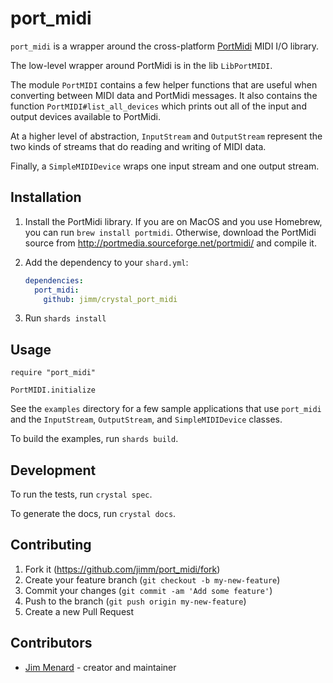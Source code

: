 # port_midi

`port_midi` is a wrapper around the cross-platform
[PortMidi](http://portmedia.sourceforge.net/portmidi/) MIDI I/O library.

The low-level wrapper around PortMidi is in the lib `LibPortMIDI`.

The module `PortMIDI` contains a few helper functions that are useful when
converting between MIDI data and PortMidi messages. It also contains the
function `PortMIDI#list_all_devices` which prints out all of the input and
output devices available to PortMidi.

At a higher level of abstraction, `InputStream` and `OutputStream` represent
the two kinds of streams that do reading and writing of MIDI data.

Finally, a `SimpleMIDIDevice` wraps one input stream and one output stream.

## Installation

1. Install the PortMidi library. If you are on MacOS and you use Homebrew,
   you can run `brew install portmidi`. Otherwise, download the PortMidi
   source from http://portmedia.sourceforge.net/portmidi/ and compile it.

2. Add the dependency to your `shard.yml`:

   ```yaml
   dependencies:
     port_midi:
       github: jimm/crystal_port_midi
   ```

3. Run `shards install`

## Usage

```crystal
require "port_midi"

PortMIDI.initialize
```

See the `examples` directory for a few sample applications that use
`port_midi` and the `InputStream`, `OutputStream`, and `SimpleMIDIDevice`
classes.

To build the examples, run `shards build`.

## Development

To run the tests, run `crystal spec`.

To generate the docs, run `crystal docs`.

## Contributing

1. Fork it (<https://github.com/jimm/port_midi/fork>)
2. Create your feature branch (`git checkout -b my-new-feature`)
3. Commit your changes (`git commit -am 'Add some feature'`)
4. Push to the branch (`git push origin my-new-feature`)
5. Create a new Pull Request

## Contributors

- [Jim Menard](https://github.com/jimm) - creator and maintainer
